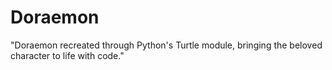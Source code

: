 # Doraemon
"Doraemon recreated through Python's Turtle module, bringing the beloved character to life with code."
